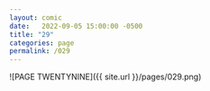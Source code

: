 ```yaml
---
layout: comic
date:   2022-09-05 15:00:00 -0500
title: "29"
categories: page
permalink: /029
---
```

![PAGE TWENTYNINE]({{ site.url }}/pages/029.png)

